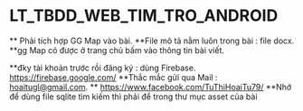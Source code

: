 # LT_TBDD_WEB_TIM_TRO_ANDROID
** Phải tích hợp GG Map vào bài.
**File mô tả nằm luôn trong bài : file docx.
**gg Map có được ở trang chủ bấm vào thông tin bài viết.

**đky tài khoản trước rồi đăng ký : dùng Firebase. https://firebase.google.com/
**Thắc mắc gửi qua Mail : hoaitugl@gmail.com.
** https://www.facebook.com/TuThiHoaiTu79/
**Nhớ để dùng file sqlite tìm kiếm thì phải để trong thư mục asset của bài 



